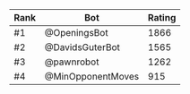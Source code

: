 Rank|Bot|Rating
---|---|---
#1|@OpeningsBot|1866
#2|@DavidsGuterBot|1565
#3|@pawnrobot|1262
#4|@MinOpponentMoves|915
